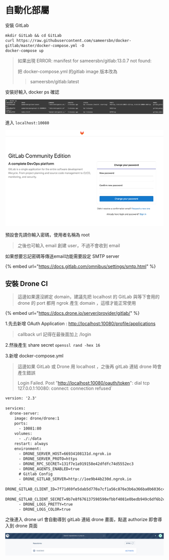 # 自動化部屬

安裝 GitLab

```text
mkdir GitLab && cd GitLab
curl https://raw.githubusercontent.com/sameersbn/docker-gitlab/master/docker-compose.yml -O
docker-compose up
```

> 如果出現 ERROR: manifest for sameersbn/gitlab:13.0.7 not found:
>
>  把 docker-compose.yml 的gitlab image 版本改為 
>
> > sameersbn/gitlab:latest

安裝好輸入 docker ps 確認

![](.gitbook/assets/ying-mu-kuai-zhao-20200731-shang-wu-10.03.27.png)

進入 `localhost:10080`

![](.gitbook/assets/ying-mu-kuai-zhao-20200731-shang-wu-10.03.31.png)

預設會先請你輸入密碼，使用者名稱為 root

> 之後也可輸入 email 創建 user，不過不會收到 email

如果想要忘記密碼等傳送email功能需要設定 SMTP server

{% embed url="https://docs.gitlab.com/omnibus/settings/smtp.html" %}

## 安裝 Drone CI

> 這邊如果還沒綁定 domain，建議先把 localhost 的 GitLab 與等下會用的 drone 的 port 都用 ngrok 產生 domain ，這樣才能正常使用

{% embed url="https://docs.drone.io/server/provider/gitlab/" %}

1.先去新增 OAuth Application : [http://localhost:10080/profile/applications](http://localhost:10080/profile/applications)

> callback url 記得在最後面加上 /login

2.然後產生 share secret `openssl rand -hex 16`

3.新增 docker-compose.yml

> 這邊如果 GitLab 或 Drone 用 localhost ，之後再 gitLab 連結 drone 時會產生錯誤
>
> Login Failed. Post "[http://localhost:10080/oauth/token](http://localhost:10080/oauth/token)": dial tcp 127.0.0.1:10080: connect: connection refused\`

```text
version: '2.3'

services:
  drone-server:
    image: drone/drone:1
    ports:
      - 10081:80
    volumes:
      - ./:/data
    restart: always
    environment:
      - DRONE_SERVER_HOST=66934108131d.ngrok.io
      - DRONE_SERVER_PROTO=https
      - DRONE_RPC_SECRET=131f7e1a919158e42dfdfc74d5552ec3
      - DRONE_AGENTS_ENABLED=true
      # Gitlab Config
      - DRONE_GITLAB_SERVER=http://1ee9b44b230d.ngrok.io
      - DRONE_GITLAB_CLIENT_ID=7f71d69fe5dab5d770a7cf1a56c876e3b6a366ba0b6036c4e320382714e5c84e
      - DRONE_GITLAB_CLIENT_SECRET=9b7e8f676137598590efbbf4081e0bedb949c6df6b2ca29be40b3bfb56bb419a
      - DRONE_LOGS_PRETTY=true
      - DRONE_LOGS_COLOR=true
```

之後連入 drone url 會自動導到 gitLab 連結 drone 畫面，點選 authorize 即會導入到 drone 頁面

![](.gitbook/assets/ying-mu-kuai-zhao-20200731-shang-wu-11.18.58.png)



